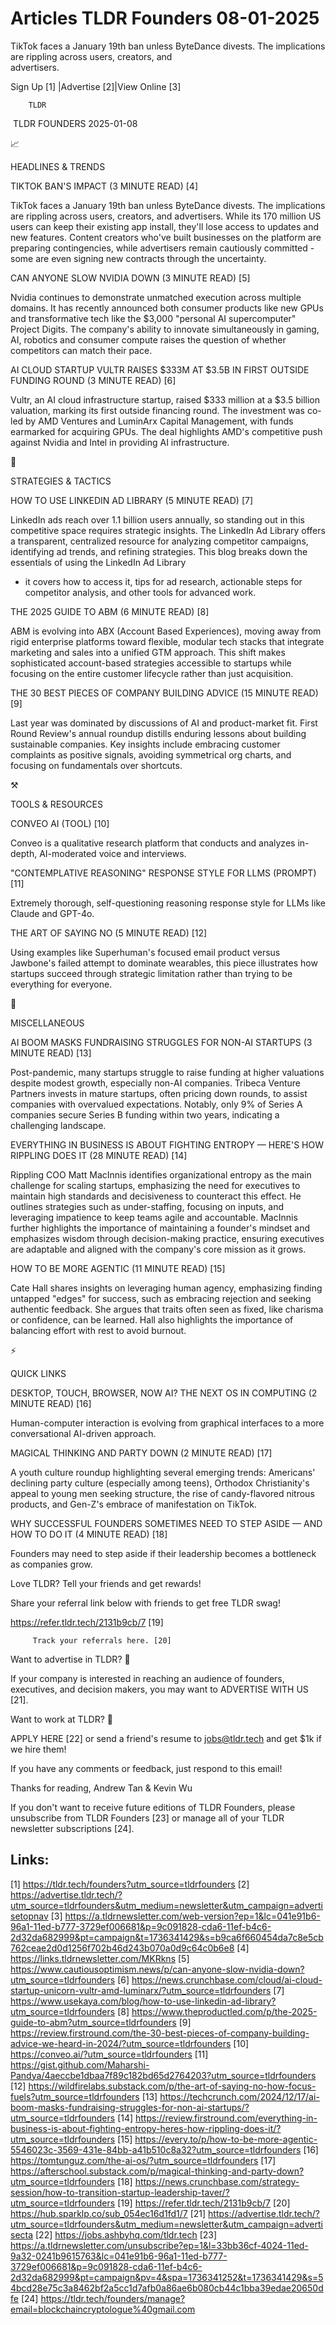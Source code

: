 # Articles TLDR Founders 08-01-2025

TikTok faces a January 19th ban unless ByteDance divests. The
implications are rippling across users, creators, and
advertisers. ‌ ‌ ‌ ‌ ‌ ‌ ‌ ‌ ‌ ‌ ‌ ‌ ‌ ‌ ‌ ‌ ‌ ‌ ‌ ‌ ‌ ‌ ‌ ‌ ‌ ‌  ‌ ‌ ‌ ‌ ‌ ‌ ‌ ‌ ‌ ‌ ‌ ‌ ‌ ‌ ‌ ‌ ‌ ‌ ‌ ‌ ‌ ‌ ‌ ‌ ‌ ‌ 


 Sign Up [1] |Advertise [2]|View Online [3] 

		TLDR 

 TLDR FOUNDERS 2025-01-08

📈 

HEADLINES & TRENDS

 TIKTOK BAN'S IMPACT (3 MINUTE READ) [4] 

 TikTok faces a January 19th ban unless ByteDance divests. The
implications are rippling across users, creators, and advertisers.
While its 170 million US users can keep their existing app install,
they'll lose access to updates and new features. Content creators
who've built businesses on the platform are preparing contingencies,
while advertisers remain cautiously committed - some are even signing
new contracts through the uncertainty. 

 CAN ANYONE SLOW NVIDIA DOWN (3 MINUTE READ) [5] 

 Nvidia continues to demonstrate unmatched execution across multiple
domains. It has recently announced both consumer products like new
GPUs and transformative tech like the $3,000 "personal AI
supercomputer" Project Digits. The company's ability to innovate
simultaneously in gaming, AI, robotics and consumer compute raises the
question of whether competitors can match their pace. 

 AI CLOUD STARTUP VULTR RAISES $333M AT $3.5B IN FIRST OUTSIDE FUNDING
ROUND (3 MINUTE READ) [6] 

 Vultr, an AI cloud infrastructure startup, raised $333 million at a
$3.5 billion valuation, marking its first outside financing round. The
investment was co-led by AMD Ventures and LuminArx Capital Management,
with funds earmarked for acquiring GPUs. The deal highlights AMD's
competitive push against Nvidia and Intel in providing AI
infrastructure. 

🧠 

STRATEGIES & TACTICS

 HOW TO USE LINKEDIN AD LIBRARY (5 MINUTE READ) [7] 

 LinkedIn ads reach over 1.1 billion users annually, so standing out
in this competitive space requires strategic insights. The LinkedIn Ad
Library offers a transparent, centralized resource for analyzing
competitor campaigns, identifying ad trends, and refining strategies.
This blog breaks down the essentials of using the LinkedIn Ad Library
- it covers how to access it, tips for ad research, actionable steps
for competitor analysis, and other tools for advanced work. 

 THE 2025 GUIDE TO ABM (6 MINUTE READ) [8] 

 ABM is evolving into ABX (Account Based Experiences), moving away
from rigid enterprise platforms toward flexible, modular tech stacks
that integrate marketing and sales into a unified GTM approach. This
shift makes sophisticated account-based strategies accessible to
startups while focusing on the entire customer lifecycle rather than
just acquisition. 

 THE 30 BEST PIECES OF COMPANY BUILDING ADVICE (15 MINUTE READ) [9] 

 Last year was dominated by discussions of AI and product-market fit.
First Round Review's annual roundup distills enduring lessons about
building sustainable companies. Key insights include embracing
customer complaints as positive signals, avoiding symmetrical org
charts, and focusing on fundamentals over shortcuts. 

⚒️ 

TOOLS & RESOURCES

 CONVEO AI (TOOL) [10] 

 Conveo is a qualitative research platform that conducts and analyzes
in-depth, AI-moderated voice and interviews. 

 "CONTEMPLATIVE REASONING" RESPONSE STYLE FOR LLMS (PROMPT) [11] 

 Extremely thorough, self-questioning reasoning response style for
LLMs like Claude and GPT-4o. 

 THE ART OF SAYING NO (5 MINUTE READ) [12] 

 Using examples like Superhuman's focused email product versus
Jawbone's failed attempt to dominate wearables, this piece illustrates
how startups succeed through strategic limitation rather than trying
to be everything for everyone. 

🎁 

MISCELLANEOUS

 AI BOOM MASKS FUNDRAISING STRUGGLES FOR NON-AI STARTUPS (3 MINUTE
READ) [13] 

 Post-pandemic, many startups struggle to raise funding at higher
valuations despite modest growth, especially non-AI companies. Tribeca
Venture Partners invests in mature startups, often pricing down
rounds, to assist companies with overvalued expectations. Notably,
only 9% of Series A companies secure Series B funding within two
years, indicating a challenging landscape. 

 EVERYTHING IN BUSINESS IS ABOUT FIGHTING ENTROPY — HERE'S HOW
RIPPLING DOES IT (28 MINUTE READ) [14] 

 Rippling COO Matt MacInnis identifies organizational entropy as the
main challenge for scaling startups, emphasizing the need for
executives to maintain high standards and decisiveness to counteract
this effect. He outlines strategies such as under-staffing, focusing
on inputs, and leveraging impatience to keep teams agile and
accountable. MacInnis further highlights the importance of maintaining
a founder's mindset and emphasizes wisdom through decision-making
practice, ensuring executives are adaptable and aligned with the
company's core mission as it grows. 

 HOW TO BE MORE AGENTIC (11 MINUTE READ) [15] 

 Cate Hall shares insights on leveraging human agency, emphasizing
finding untapped "edges" for success, such as embracing rejection and
seeking authentic feedback. She argues that traits often seen as
fixed, like charisma or confidence, can be learned. Hall also
highlights the importance of balancing effort with rest to avoid
burnout. 

⚡ 

QUICK LINKS

 DESKTOP, TOUCH, BROWSER, NOW AI? THE NEXT OS IN COMPUTING (2 MINUTE
READ) [16] 

 Human-computer interaction is evolving from graphical interfaces to a
more conversational AI-driven approach. 

 MAGICAL THINKING AND PARTY DOWN (2 MINUTE READ) [17] 

 A youth culture roundup highlighting several emerging trends:
Americans' declining party culture (especially among teens), Orthodox
Christianity's appeal to young men seeking structure, the rise of
candy-flavored nitrous products, and Gen-Z's embrace of manifestation
on TikTok. 

 WHY SUCCESSFUL FOUNDERS SOMETIMES NEED TO STEP ASIDE — AND HOW TO
DO IT (4 MINUTE READ) [18] 

 Founders may need to step aside if their leadership becomes a
bottleneck as companies grow. 

Love TLDR? Tell your friends and get rewards!

 Share your referral link below with friends to get free TLDR swag! 

 https://refer.tldr.tech/2131b9cb/7 [19] 

		 Track your referrals here. [20] 

Want to advertise in TLDR? 📰

 If your company is interested in reaching an audience of founders,
executives, and decision makers, you may want to ADVERTISE WITH US
[21]. 

Want to work at TLDR? 💼

 APPLY HERE [22] or send a friend's resume to jobs@tldr.tech and get
$1k if we hire them! 

 If you have any comments or feedback, just respond to this email! 

Thanks for reading, 
Andrew Tan & Kevin Wu 

If you don't want to receive future editions of TLDR Founders, please
unsubscribe from TLDR Founders [23] or manage all of your TLDR
newsletter subscriptions [24]. 

 

Links:
------
[1] https://tldr.tech/founders?utm_source=tldrfounders
[2] https://advertise.tldr.tech/?utm_source=tldrfounders&utm_medium=newsletter&utm_campaign=advertisetopnav
[3] https://a.tldrnewsletter.com/web-version?ep=1&lc=041e91b6-96a1-11ed-b777-3729ef006681&p=9c091828-cda6-11ef-b4c6-2d32da682999&pt=campaign&t=1736341429&s=b9ca6f660454da7c8e5cb762ceae2d0d1256f702b46d243b070a0d9c64c0b6e8
[4] https://links.tldrnewsletter.com/MKRkns
[5] https://www.cautiousoptimism.news/p/can-anyone-slow-nvidia-down?utm_source=tldrfounders
[6] https://news.crunchbase.com/cloud/ai-cloud-startup-unicorn-vultr-amd-luminarx/?utm_source=tldrfounders
[7] https://www.usekaya.com/blog/how-to-use-linkedin-ad-library?utm_source=tldrfounders
[8] https://www.theproductled.com/p/the-2025-guide-to-abm?utm_source=tldrfounders
[9] https://review.firstround.com/the-30-best-pieces-of-company-building-advice-we-heard-in-2024/?utm_source=tldrfounders
[10] https://conveo.ai/?utm_source=tldrfounders
[11] https://gist.github.com/Maharshi-Pandya/4aeccbe1dbaa7f89c182bd65d2764203?utm_source=tldrfounders
[12] https://wildfirelabs.substack.com/p/the-art-of-saying-no-how-focus-fuels?utm_source=tldrfounders
[13] https://techcrunch.com/2024/12/17/ai-boom-masks-fundraising-struggles-for-non-ai-startups/?utm_source=tldrfounders
[14] https://review.firstround.com/everything-in-business-is-about-fighting-entropy-heres-how-rippling-does-it/?utm_source=tldrfounders
[15] https://every.to/p/how-to-be-more-agentic-5546023c-3569-431e-84bb-a41b510c8a32?utm_source=tldrfounders
[16] https://tomtunguz.com/the-ai-os/?utm_source=tldrfounders
[17] https://afterschool.substack.com/p/magical-thinking-and-party-down?utm_source=tldrfounders
[18] https://news.crunchbase.com/strategy-session/how-to-transition-startup-leadership-taver/?utm_source=tldrfounders
[19] https://refer.tldr.tech/2131b9cb/7
[20] https://hub.sparklp.co/sub_054ec16d1fd1/7
[21] https://advertise.tldr.tech/?utm_source=tldrfounders&utm_medium=newsletter&utm_campaign=advertisecta
[22] https://jobs.ashbyhq.com/tldr.tech
[23] https://a.tldrnewsletter.com/unsubscribe?ep=1&l=33bb36cf-4024-11ed-9a32-0241b9615763&lc=041e91b6-96a1-11ed-b777-3729ef006681&p=9c091828-cda6-11ef-b4c6-2d32da682999&pt=campaign&pv=4&spa=1736341252&t=1736341429&s=54bcd28e75c3a8462bf2a5cc1d7afb0a86ae6b080cb44c1bba39edae20650dfe
[24] https://tldr.tech/founders/manage?email=blockchaincryptologue%40gmail.com